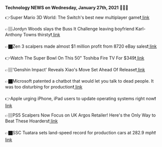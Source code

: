 <b>Technology NEWS on Wednesday, January 27th, 2021</b> 📡📡📡 

👉Super Mario 3D World: The Switch's best new multiplayer game❗️<a href='https://techblock.club/?p=9731'> link</a>

👉🏽Jordyn Woods slays the Buss It Challenge leaving boyfriend Karl-Anthony Towns thirsty❗️<a href='https://techblock.club/?p=9733'> link</a>

👉🏿Zen 3 scalpers made almost $1 million profit from 8720 eBay sales❗️<a href='https://techblock.club/?p=9735'> link</a>

👉Watch The Super Bowl On This 50" Toshiba Fire TV For $349❗️<a href='https://techblock.club/?p=9737'> link</a>

👉🏽'Genshin Impact' Reveals Xiao's Move Set Ahead Of Release❗️<a href='https://techblock.club/?p=9739'> link</a>

👉🏿Microsoft patented a chatbot that would let you talk to dead people. It was too disturbing for production❗️<a href='https://techblock.club/?p=9741'> link</a>

👉Apple urging iPhone, iPad users to update operating systems right now❗️<a href='https://techblock.club/?p=9743'> link</a>

👉🏽PS5 Scalpers Now Focus on UK Argos Retailer! Here's the Only Way to Beat These Hoarders❗️<a href='https://techblock.club/?p=9745'> link</a>

👉🏿SSC Tuatara sets land-speed record for production cars at 282.9 mph❗️<a href='https://techblock.club/?p=9747'> link</a>

